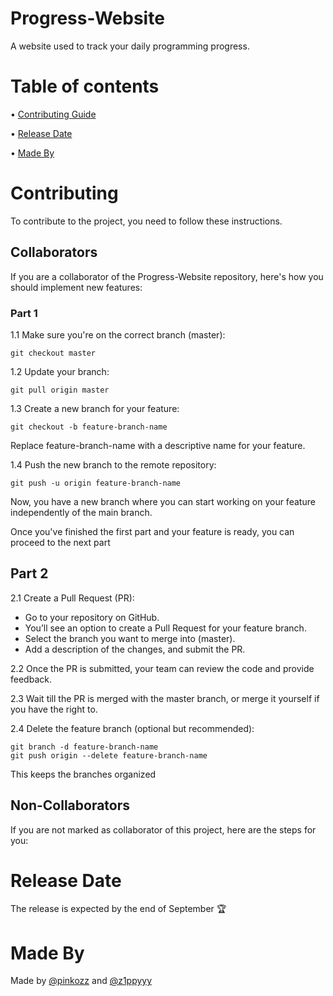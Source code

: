 # Progress-Website

A website used to track your daily programming progress.

# Table of contents

• [Contributing Guide](https://github.com/z1ppyyy/Progress-Website?tab=readme-ov-file#contributing)

• [Release Date](https://github.com/z1ppyyy/Progress-Website?tab=readme-ov-file#contributing)

• [Made By](https://github.com/z1ppyyy/Progress-Website?tab=readme-ov-file#contributing)

# Contributing
To contribute to the project, you need to follow these instructions.

## Collaborators
If you are a collaborator of the Progress-Website repository, here's how you should implement new features:

### Part 1
1.1 Make sure you're on the correct branch (master):
  ```shell
  git checkout master
  ```

1.2 Update your branch:
  ```shell
  git pull origin master
  ```

1.3 Create a new branch for your feature:
  ```shell
  git checkout -b feature-branch-name
  ```
  Replace feature-branch-name with a descriptive name for your feature.

1.4 Push the new branch to the remote repository:
  ```shell
  git push -u origin feature-branch-name
  ```
  Now, you have a new branch where you can start working on your feature independently of the main branch.

Once you've finished the first part and your feature is ready, you can proceed to the next part

## Part 2
2.1 Create a Pull Request (PR):

* Go to your repository on GitHub.
* You’ll see an option to create a Pull Request for your feature branch.
* Select the branch you want to merge into (master).
* Add a description of the changes, and submit the PR.

2.2 Once the PR is submitted, your team can review the code and provide feedback.

2.3 Wait till the PR is merged with the master branch, or merge it yourself if you have the right to.

2.4 Delete the feature branch (optional but recommended):
  ```shell
  git branch -d feature-branch-name
  git push origin --delete feature-branch-name
  ```
  This keeps the branches organized

## Non-Collaborators
If you are not marked as collaborator of this project, here are the steps for you:

# Release Date

The release is expected by the end of September 🏆

# Made By

Made by [@pinkozz](https://github.com/pinkozz) and [@z1ppyyy](https://github.com/z1ppyyy)
